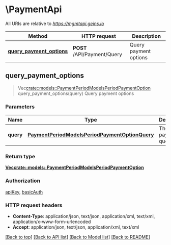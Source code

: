 # \PaymentApi

All URIs are relative to *https://mgmtapi.geins.io*

Method | HTTP request | Description
------------- | ------------- | -------------
[**query_payment_options**](PaymentApi.md#query_payment_options) | **POST** /API/Payment/Query | Query payment options



## query_payment_options

> Vec<crate::models::PaymentPeriodModelsPeriodPaymentOption> query_payment_options(query)
Query payment options

### Parameters


Name | Type | Description  | Required | Notes
------------- | ------------- | ------------- | ------------- | -------------
**query** | [**PaymentPeriodModelsPeriodPaymentOptionQuery**](PaymentPeriodModelsPeriodPaymentOptionQuery.md) | The payment query | [required] |

### Return type

[**Vec<crate::models::PaymentPeriodModelsPeriodPaymentOption>**](Payment.Models.PaymentOption.md)

### Authorization

[apiKey](../README.md#apiKey), [basicAuth](../README.md#basicAuth)

### HTTP request headers

- **Content-Type**: application/json, text/json, application/xml, text/xml, application/x-www-form-urlencoded
- **Accept**: application/json, text/json, application/xml, text/xml

[[Back to top]](#) [[Back to API list]](../README.md#documentation-for-api-endpoints) [[Back to Model list]](../README.md#documentation-for-models) [[Back to README]](../README.md)

